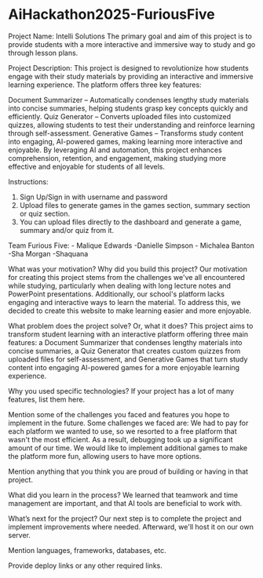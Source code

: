 # AiHackathon2025-FuriousFive
Project Name: Intelli Solutions
The primary goal and aim of this project is to provide students with a more interactive and immersive way to study and go through lesson plans.

Project Description:
This project is designed to revolutionize how students engage with their study materials by providing an interactive and immersive learning experience. The platform offers three key features:

Document Summarizer – Automatically condenses lengthy study materials into concise summaries, helping students grasp key concepts quickly and efficiently.
Quiz Generator – Converts uploaded files into customized quizzes, allowing students to test their understanding and reinforce learning through self-assessment.
Generative Games – Transforms study content into engaging, AI-powered games, making learning more interactive and enjoyable.
By leveraging AI and automation, this project enhances comprehension, retention, and engagement, making studying more effective and enjoyable for students of all levels.

Instructions:
1. Sign Up/Sign in with username and password
2. Upload files to generate games in the games section, summary section or quiz section.
3. You can upload files directly to the dashboard and generate a game, summary and/or quiz from it.

  Team Furious Five:
        - Malique Edwards
        -Danielle Simpson
        - Michalea Banton
        -Sha Morgan
        -Shaquana 


What was your motivation? Why did you build this project?
Our motivation for creating this project stems from the challenges we've all encountered while studying, particularly when dealing with long lecture notes and PowerPoint presentations. Additionally, our school's platform lacks engaging and interactive ways to learn the material. To address this, we decided to create this website to make learning easier and more enjoyable.

What problem does the project solve? Or, what it does?
This project aims to transform student learning with an interactive platform offering three main features: a Document Summarizer that condenses lengthy materials into concise summaries, a Quiz Generator that creates custom quizzes from uploaded files for self-assessment, and Generative Games that turn study content into engaging AI-powered games for a more enjoyable learning experience.

Why you used specific technologies? If your project has a lot of many features, list them here.

Mention some of the challenges you faced and features you hope to implement in the future.
Some challenges we faced are:
We had to pay for each platform we wanted to use, so we resorted to a free platform that wasn't the most efficient. As a result, debugging took up a significant amount of our time. 
We would like to implement additional games to make the platform more fun, allowing users to have more options.

Mention anything that you think you are proud of building or having in that project. 


What did you learn in the process?
We learned that teamwork and time management are important, and that AI tools are beneficial to work with.

What’s next for the project?
Our next step is to complete the project and implement improvements where needed. Afterward, we'll host it on our own server.

Mention languages, frameworks, databases, etc.

Provide deploy links or any other required links.
